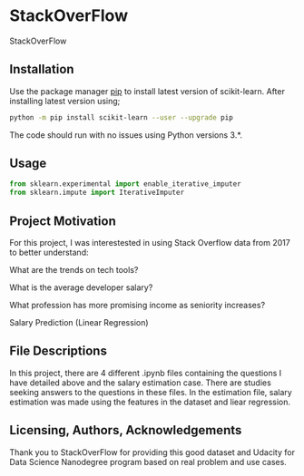 # StackOverFlow

StackOverFlow

## Installation

Use the package manager [pip](https://pip.pypa.io/en/stable/) to install latest version of scikit-learn. After installing latest version using;

```bash
python -m pip install scikit-learn --user --upgrade pip 
```
The code should run with no issues using Python versions 3.*.

## Usage

```python
from sklearn.experimental import enable_iterative_imputer
from sklearn.impute import IterativeImputer
```

## Project Motivation
For this project, I was interestested in using Stack Overflow data from 2017 to better understand:

What are the trends on tech tools?

What is the average developer salary? 

What profession has more promising income as seniority increases? 

Salary Prediction (Linear Regression)

## File Descriptions
In this project, there are 4 different .ipynb files containing the questions I have detailed above and the salary estimation case. There are studies seeking answers to the questions in these files. In the estimation file, salary estimation was made using the features in the dataset and liear regression.


## Licensing, Authors, Acknowledgements
Thank you to StackOverFlow for providing this good dataset and Udacity for Data Science Nanodegree program based on real problem and use cases.
